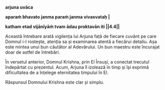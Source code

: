 



**arjuna uvāca**

**aparaṁ bhavato janma paraṁ janma vivasvataḥ |**

**katham etad vijānīyāṁ tvam ādau proktavān iti ||4.4||**

Această întrebare arată vigilența lui Arjuna față de fiecare cuvânt pe care Domnul i-l rostește, atenția sa și examinarea atentă a fiecărui detaliu. Așa este mintea unui bun căutător al Adevărului. Un bun maestru este încurajat doar de astfel de întrebări.

În versetul anterior, Domnul Krishna, prin El Însuși, a conectat trecutul îndepărtat cu prezentul. Acum, Arjuna îl izolează în timp și își exprimă dificultatea de a înțelege eternitatea timpului în El.

Răspunsul Domnului Krishna este clar și simplu.
